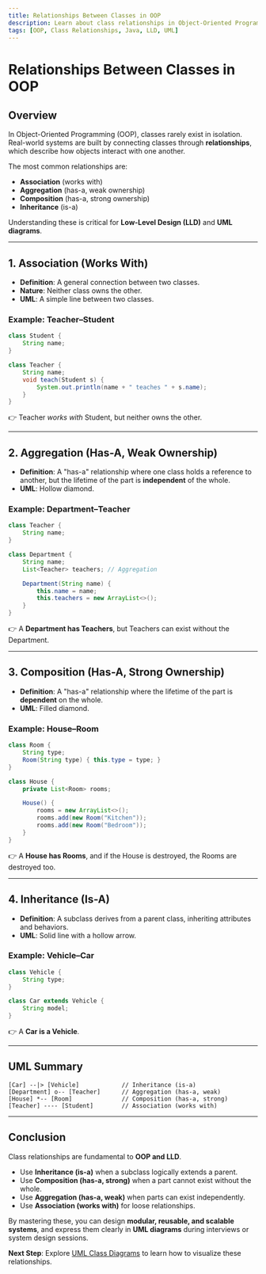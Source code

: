 ```yaml
---
title: Relationships Between Classes in OOP
description: Learn about class relationships in Object-Oriented Programming (OOP) - Association, Aggregation, Composition, and Inheritance (Is-A, Has-A).
tags: [OOP, Class Relationships, Java, LLD, UML]
---
```


# Relationships Between Classes in OOP

## Overview
In Object-Oriented Programming (OOP), classes rarely exist in isolation. Real-world systems are built by connecting classes through **relationships**, which describe how objects interact with one another.  

The most common relationships are:  
- **Association** (works with)  
- **Aggregation** (has-a, weak ownership)  
- **Composition** (has-a, strong ownership)  
- **Inheritance** (is-a)  

Understanding these is critical for **Low-Level Design (LLD)** and **UML diagrams**.

---

## 1. Association (Works With)
- **Definition**: A general connection between two classes.  
- **Nature**: Neither class owns the other.  
- **UML**: A simple line between two classes.  

### Example: Teacher–Student
```java
class Student {
    String name;
}

class Teacher {
    String name;
    void teach(Student s) {
        System.out.println(name + " teaches " + s.name);
    }
}
```

👉 Teacher *works with* Student, but neither owns the other.

---

## 2. Aggregation (Has-A, Weak Ownership)
- **Definition**: A "has-a" relationship where one class holds a reference to another, but the lifetime of the part is **independent** of the whole.  
- **UML**: Hollow diamond.  

### Example: Department–Teacher
```java
class Teacher {
    String name;
}

class Department {
    String name;
    List<Teacher> teachers; // Aggregation

    Department(String name) {
        this.name = name;
        this.teachers = new ArrayList<>();
    }
}
```

👉 A **Department has Teachers**, but Teachers can exist without the Department.

---

## 3. Composition (Has-A, Strong Ownership)
- **Definition**: A "has-a" relationship where the lifetime of the part is **dependent** on the whole.  
- **UML**: Filled diamond.  

### Example: House–Room
```java
class Room {
    String type;
    Room(String type) { this.type = type; }
}

class House {
    private List<Room> rooms;

    House() {
        rooms = new ArrayList<>();
        rooms.add(new Room("Kitchen"));
        rooms.add(new Room("Bedroom"));
    }
}
```

👉 A **House has Rooms**, and if the House is destroyed, the Rooms are destroyed too.

---

## 4. Inheritance (Is-A)
- **Definition**: A subclass derives from a parent class, inheriting attributes and behaviors.  
- **UML**: Solid line with a hollow arrow.  

### Example: Vehicle–Car
```java
class Vehicle {
    String type;
}

class Car extends Vehicle {
    String model;
}
```

👉 A **Car is a Vehicle**.

---

## UML Summary
```
[Car] --|> [Vehicle]            // Inheritance (is-a)
[Department] o-- [Teacher]      // Aggregation (has-a, weak)
[House] *-- [Room]              // Composition (has-a, strong)
[Teacher] ---- [Student]        // Association (works with)
```

---

## Conclusion
Class relationships are fundamental to **OOP and LLD**.  
- Use **Inheritance (is-a)** when a subclass logically extends a parent.  
- Use **Composition (has-a, strong)** when a part cannot exist without the whole.  
- Use **Aggregation (has-a, weak)** when parts can exist independently.  
- Use **Association (works with)** for loose relationships.  

By mastering these, you can design **modular, reusable, and scalable systems**, and express them clearly in **UML diagrams** during interviews or system design sessions.

**Next Step**: Explore [UML Class Diagrams](/interview-section/lld/uml/class_diagrams) to learn how to visualize these relationships.
